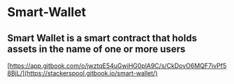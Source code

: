 # Smart-Wallet

## Smart Wallet is a smart contract that holds assets in the name of one or more users


[https://app.gitbook.com/o/jwztqE54uGwiHG0plA9C/s/CkDovO6MQF7ivPf58BjL/](https://stackerspool.gitbook.io/smart-wallet/)
